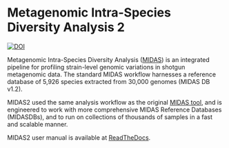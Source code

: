 # Metagenomic Intra-Species Diversity Analysis 2

[![DOI](https://zenodo.org/badge/195910808.svg)](https://zenodo.org/badge/latestdoi/195910808)

Metagenomic Intra-Species Diversity Analysis ([MIDAS](https://genome.cshlp.org/content/26/11/1612)) is an integrated pipeline for profiling strain-level genomic variations in shotgun metagenomic data. The standard MIDAS workflow harnesses a reference database of 5,926 species extracted from 30,000 genomes (MIDAS DB v1.2).

MIDAS2 used the same analysis workflow as the original [MIDAS tool](https://github.com/snayfach/MIDAS), and is engineered to work with more comprehensive MIDAS Reference Databases (MIDASDBs), and to run on  collections of thousands of samples in a fast and scalable manner.

MIDAS2 user manual is available at [ReadTheDocs](https://midas2.readthedocs.io/en/latest).
